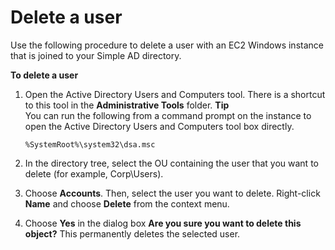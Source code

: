 # Delete a user<a name="simple_ad_manage_users_groups_delete_user"></a>

Use the following procedure to delete a user with an EC2 Windows instance that is joined to your Simple AD directory\.

**To delete a user**

1. Open the Active Directory Users and Computers tool\. There is a shortcut to this tool in the **Administrative Tools** folder\.
**Tip**  
You can run the following from a command prompt on the instance to open the Active Directory Users and Computers tool box directly\.  

   ```
   %SystemRoot%\system32\dsa.msc
   ```

1. In the directory tree, select the OU containing the user that you want to delete \(for example, Corp\\Users\)\.

1. Choose **Accounts**\. Then, select the user you want to delete\. Right\-click **Name** and choose **Delete** from the context menu\.

1. Choose **Yes** in the dialog box **Are you sure you want to delete this object?** This permanently deletes the selected user\.